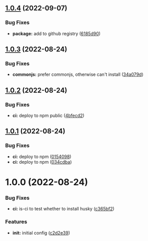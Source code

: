 ## [1.0.4](https://github.com/5app/prettier-config/compare/v1.0.3...v1.0.4) (2022-09-07)


### Bug Fixes

* **package:** add to github registry ([6185d90](https://github.com/5app/prettier-config/commit/6185d9007ed23a7a4dfc3c6b66d42d4335c295e6))

## [1.0.3](https://github.com/5app/prettier-config/compare/v1.0.2...v1.0.3) (2022-08-24)


### Bug Fixes

* **commonjs:** prefer commonjs, otherwise can't install ([34a079d](https://github.com/5app/prettier-config/commit/34a079d6a76a0c192f7073b0288943d0798cdd01))

## [1.0.2](https://github.com/5app/prettier-config/compare/v1.0.1...v1.0.2) (2022-08-24)


### Bug Fixes

* **ci:** deploy to npm public ([4bfecd2](https://github.com/5app/prettier-config/commit/4bfecd21a0bbf8778186fc0db27d5f38b8750307))

## [1.0.1](https://github.com/5app/prettier-config/compare/v1.0.0...v1.0.1) (2022-08-24)


### Bug Fixes

* **ci:** deploy to npm ([0154098](https://github.com/5app/prettier-config/commit/0154098d3f24e4861a6ebfaade8e1ae4cf24a567))
* **ci:** deploy to npm ([034cdba](https://github.com/5app/prettier-config/commit/034cdba612c374a4ab0338927e3821c9cc51467c))

# 1.0.0 (2022-08-24)

### Bug Fixes

-   **ci:** is-ci to test whether to install husky ([c365bf2](https://github.com/5app/prettier-config/commit/c365bf29e6880f7ac1df0a2683d41e704f8f2b68))

### Features

-   **init:** initial config ([c2d2e39](https://github.com/5app/prettier-config/commit/c2d2e39a332165a1a79f9626305a8c8bc5bf8a09))
